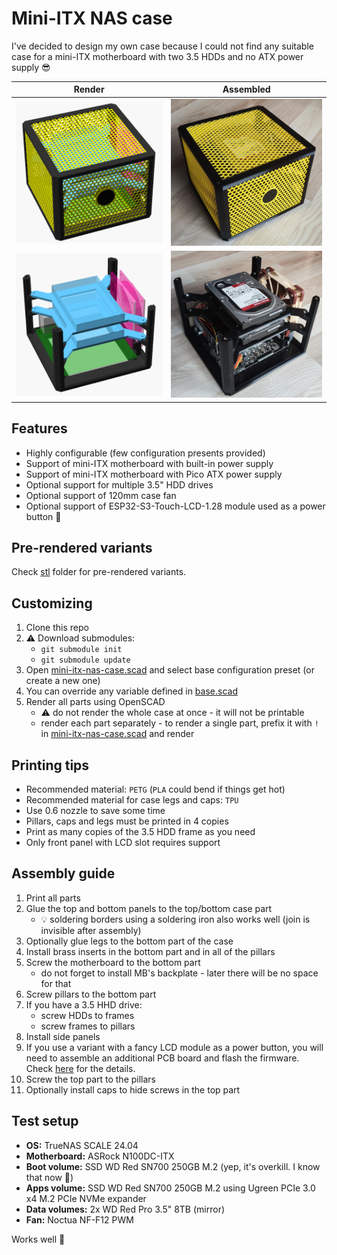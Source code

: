 # Mini-ITX NAS case

I've decided to design my own case because I could not find any suitable case for 
a mini-ITX motherboard with two 3.5 HDDs and no ATX power supply :sunglasses:

| Render                                                                                                                                         | Assembled                                                                                                                                          |
|------------------------------------------------------------------------------------------------------------------------------------------------|----------------------------------------------------------------------------------------------------------------------------------------------------|
| <img alt="render_front_passive_mini_itx_2x3.5_hdd_fan_lcd.png" src=".assets/render_front_passive_mini_itx_2x3.5_hdd_fan_lcd.png" width="300"/> | <img alt="printed_front_passive_mini_itx_2x3.5_hdd_fan_lcd.jpg" src=".assets/printed_front_passive_mini_itx_2x3.5_hdd_fan_lcd.jpg" width="300"/>   |
| <img alt="render_inside_mini_itx_2x3.5_hdd_fan_lcd.png" src=".assets/render_inside_mini_itx_2x3.5_hdd_fan_lcd.png" width="300"/>               | <img alt="printed_inside_passive_mini_itx_2x3.5_hdd_fan_lcd.jpg" src=".assets/printed_inside_passive_mini_itx_2x3.5_hdd_fan_lcd.jpg" width="300"/> |

## Features

* Highly configurable (few configuration presents provided)
* Support of mini-ITX motherboard with built-in power supply
* Support of mini-ITX motherboard with Pico ATX power supply
* Optional support for multiple 3.5" HDD drives
* Optional support of 120mm case fan
* Optional support of ESP32-S3-Touch-LCD-1.28 module used as a power button :metal:

## Pre-rendered variants

Check [stl](stl) folder for pre-rendered variants. 

## Customizing

1. Clone this repo
2. :warning: Download submodules:
    * `git submodule init`
    * `git submodule update`
3. Open [mini-itx-nas-case.scad](scad/mini-itx-nas-case.scad) and select base configuration preset (or create a new one)
4. You can override any variable defined in [base.scad](scad/config/base.scad)
5. Render all parts using OpenSCAD
   * :warning: do not render the whole case at once - it will not be printable
   * render each part separately - to render a single part, prefix it with `!` in [mini-itx-nas-case.scad](scad/mini-itx-nas-case.scad) and render

## Printing tips

* Recommended material: `PETG` (`PLA` could bend if things get hot)  
* Recommended material for case legs and caps: `TPU` 
* Use 0.6 nozzle to save some time 
* Pillars, caps and legs must be printed in 4 copies
* Print as many copies of the 3.5 HDD frame as you need
* Only front panel with LCD slot requires support

## Assembly guide

1. Print all parts
2. Glue the top and bottom panels to the top/bottom case part
   * :bulb: soldering borders using a soldering iron also works well (join is invisible after assembly)
3. Optionally glue legs to the bottom part of the case
4. Install brass inserts in the bottom part and in all of the pillars
5. Screw the motherboard to the bottom part
   * do not forget to install MB's backplate - later there will be no space for that
6. Screw pillars to the bottom part
7. If you have a 3.5 HHD drive:
   * screw HDDs to frames
   * screw frames to pillars
8. Install side panels
9. If you use a variant with a fancy LCD module as a power button, you will need to assemble an additional PCB board
   and flash the firmware. Check [here](extra/ESP32-S3-Touch-LCD-1.28-firmware#parts) for the details.
10. Screw the top part to the pillars
11. Optionally install caps to hide screws in the top part

## Test setup

* **OS:** TrueNAS SCALE 24.04
* **Motherboard:** ASRock N100DC-ITX
* **Boot volume:** SSD WD Red SN700 250GB M.2 (yep, it's overkill. I know that now :see_no_evil:)
* **Apps volume:** SSD WD Red SN700 250GB M.2 using Ugreen PCIe 3.0 x4 M.2 PCIe NVMe expander
* **Data volumes:** 2x WD Red Pro 3.5" 8TB (mirror)
* **Fan:** Noctua NF-F12 PWM

Works well :rocket:
